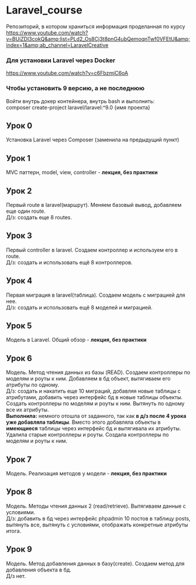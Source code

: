 # Laravel_course
Репозиторий, в котором храниться информация проделанная по курсу https://www.youtube.com/watch?v=BUiZDl3cokQ&amp;list=PLd2_Os8Cj3t8pnG4ubQemoqnTwf0VFEtU&amp;index=1&amp;ab_channel=LaravelCreative

### Для установки Laravel через Docker
https://www.youtube.com/watch?v=c6FbzmjC6oA
### Чтобы установить 9 версию, а не последнюю
Войти внутрь докер контейнера, внутрь bash и выполнить:  
composer create-project laravel/laravel:^9.0 {имя проекта}

## Урок 0
Установка Laravel через Composer (заменила на предыдущий пункт)

## Урок 1
MVC паттерн, model, view, controller - **лекция, без практики**

## Урок 2
Первый route в laravel(маршрут). Меняем базовый вывод, добавляем еще один route.  
Д/з: создать еще 8 routes.

## Урок 3
Первый controller в laravel. Создаем контроллер и используем его в route.  
Д/з: создать и использовать ещё 8 контроллеров.

## Урок 4
Первая миграция в laravel(таблица). Создаем модель с миграцией для нее.  
Д/з: создать и использовать ещё 8 моделей и миграцией.

## Урок 5
Модель в Laravel. Общий обзор - **лекция, без практики**

## Урок 6
Модель. Метод чтения данных из базы (READ). Создаем контроллеры по моделям и роуты к ним. Добавляем в бд объект, вытягиваем его атрибуты по одному.  
Д/з: создать и накатить еще 10 миграций, добавляя новые таблицы с атрибутами, добавить через интерфейс бд в новые таблицы объекты. Создать контроллеры по моделям и роуты к ним. Вытянуть по одному все их атрибуты.  
**Выполнила:** немного отошла от заданного, так как **в д/з после 4 урока уже добавляла таблицы**. Вместо этого добавляла объекты в **имеющиеся** таблицы через интерфейс бд и вытягивала их атрибуты. Удалила старые контроллеры и роуты. Создала контроллеры по моделям и роуты к ним.

## Урок 7 
Модель. Реализация методов у модели - **лекция, без практики**

## Урок 8
Модель. Методы чтения данных 2 (read/retrieve). Вытягиваем данные с условиями.  
Д/з: добавить в бд через интерфейс phpadmin 10 постов в таблицу posts, вытянуть все, вытянуть с условиями, отображать конкретные атрибуты итога.  

## Урок 9
Модель. Метод добавления данных в базу(create). Создаем метод для добавления объекта в бд.  
Д/з нет.